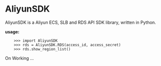 # AliyunSDK

AliyunSDK is a Aliyun ECS, SLB and RDS API SDK library, written in Python.       
                                                                                 
**usage:**
```
    >>> import AliyunSDK
    >>> rds = AliyunSDK.RDS(access_id, access_secret)
    >>> rds.show_region_list()
```

On Working ...
